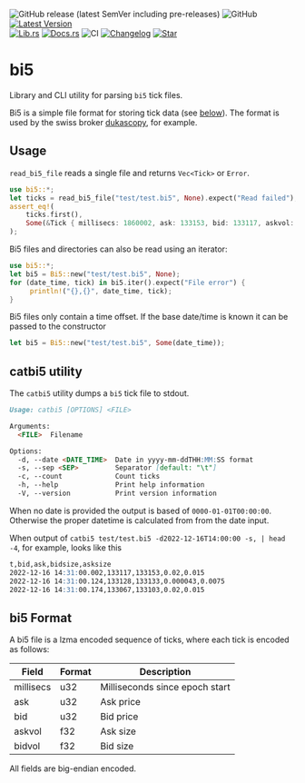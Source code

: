 ![GitHub release (latest SemVer including pre-releases)](https://img.shields.io/github/v/release/mayeranalytics/bi5?include_prereleases)
![GitHub](https://img.shields.io/github/license/mayeranalytics/bi5)
[![Latest Version](https://img.shields.io/crates/v/bi5.svg)](https://crates.io/crates/bi5)  
[![Lib.rs](https://img.shields.io/badge/lib.rs-v0.2.2-blue)](https://lib.rs/crates/bi5)
[![Docs.rs](https://docs.rs/bi5/badge.svg)](https://docs.rs/bi5)
![CI](https://github.com/mayeranalytics/bi5/actions/workflows/ci.yml/badge.svg)
[![Changelog](https://img.shields.io/badge/changelog-0.2.2-blue)](https://github.com/mayeranalytics/bi5/blob/main/Changelog.md)
[![Star](https://img.shields.io/github/stars/mayeranalytics/bi5.svg?style=social&amp;label=Star&amp;maxAge=2592000)](https://github.com/mayeranalytics/bi5)

# bi5

Library and CLI utility for parsing `bi5` tick files.

Bi5 is a simple file format for storing tick data (see [below](bi5-format)). The format is used by the swiss broker [dukascopy](https://www.dukascopy.com/trading-tools/widgets/quotes/historical_data_feed), for example.

## Usage

`read_bi5_file` reads a single file and returns `Vec<Tick>` or `Error`.

```Rust
use bi5::*;
let ticks = read_bi5_file("test/test.bi5", None).expect("Read failed");
assert_eq!(
    ticks.first(), 
    Some(&Tick { millisecs: 1860002, ask: 133153, bid: 133117, askvol: 0.015, bidvol: 0.02 })
);
```

Bi5 files and directories can also be read using an iterator:

```Rust
use bi5::*;
let bi5 = Bi5::new("test/test.bi5", None);
for (date_time, tick) in bi5.iter().expect("File error") {
     println!("{},{}", date_time, tick);
}
```

Bi5 files only contain a time offset. If the base date/time is known it can be
passed to the constructor

```Rust
let bi5 = Bi5::new("test/test.bi5", Some(date_time));
```



## catbi5 utility

The `catbi5` utility dumps a `bi5` tick file to stdout.

```markdown
Usage: catbi5 [OPTIONS] <FILE>

Arguments:
  <FILE>  Filename

Options:
  -d, --date <DATE_TIME>  Date in yyyy-mm-ddTHH:MM:SS format
  -s, --sep <SEP>         Separator [default: "\t"]
  -c, --count             Count ticks
  -h, --help              Print help information
  -V, --version           Print version information
```

When no date is provided the output is based of `0000-01-01T00:00:00`. Otherwise the proper datetime is calculated from from the date input.

When output of `catbi5 test/test.bi5 -d2022-12-16T14:00:00 -s, | head -4`, for example, looks like this

```markdown
t,bid,ask,bidsize,asksize
2022-12-16 14:31:00.002,133117,133153,0.02,0.015
2022-12-16 14:31:00.124,133128,133133,0.000043,0.0075
2022-12-16 14:31:00.174,133067,133103,0.02,0.015
```

## bi5 Format

A bi5 file is a lzma encoded sequence of ticks, where each tick is encoded as follows:

| Field     | Format | Description                    |
| --------- | ------ | ------------------------------ |
| millisecs | u32    | Milliseconds since epoch start |
| ask       | u32    | Ask price                      |
| bid       | u32    | Bid price                      |
| askvol    | f32    | Ask size                       |
| bidvol    | f32    | Bid size                       |

All fields are big-endian encoded.
